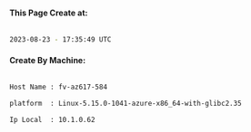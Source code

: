 
   
#### This Page Create at:

```bash

2023-08-23 - 17:35:49 UTC

```

#### Create By Machine:

```bash

Host Name : fv-az617-584

platform  : Linux-5.15.0-1041-azure-x86_64-with-glibc2.35

Ip Local  : 10.1.0.62

```

